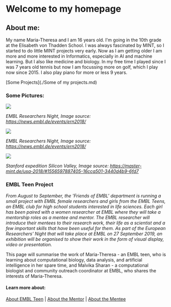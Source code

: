 # Welcome to my homepage
## About me:

My name Maria-Theresa and I am 16 years old. I'm going in the 10th grade at the Elisabeth von Thadden School. I was always fascinated by MINT, so I started to do little MINT projects very early. Now as I am getting older I am more and more interested in Informatics, especially in AI and machine learning. But I also like medicine and biology. In my free time I played since I was 7 years old tennis but now I am focussing more on golf, which I play now since 2015. I also play piano for more or less 9 years.

[Some Projects](./Some of my projects.md)

### Some Pictures:

<img src="https://news.embl.de/wp-content/uploads/2018/11/IMG_7611-e1543226950675.jpg">

*EMBL Researchers Night, Image source: https://news.embl.de/events/ern2018/*

<img src="https://news.embl.de/wp-content/uploads/2018/11/IMG_7591-768x576.jpg">

*EMBL Researchers Night, Image source: https://news.embl.de/events/ern2018/*

<img src="https://master-mint.de/wp-content/uploads/2019/04/USA_2018_06.jpg">

*Stanford expedition Silicon Valley, Image source: https://master-mint.de/usa-2018/#1556597887405-16cca501-3440d4b9-6fd7*
### EMBL Teen Project

*From August to September, the 'Friends of EMBL' department is running a small project with EMBL female researchers and girls from the EMBL Teens, an EMBL club for high school students interested in life sciences. Each girl has been paired with a women researcher at EMBL where they will take a mentorship roles as a mentee and mentor. The EMBL researcher will introduce their mentees to their research work, their life as a scientist and a few important skills that have been useful for them. As part of the European Researchers’ Night that will take place at EMBL on 27 September 2019, an exhibition will be organised to show their work in the form of visual display, video or presentation.*

This page will summarise the work of Maria-Theresa - an EMBL teen, who is learning about computational biology, data analysis, and artificial intelligence in her spare time, and Malvika Sharan - a computational biologist and community outreach coordinator at EMBL, who shares the interests of Maria-Theresa.

#### Learn more about:

[About EMBL Teen](https://www.embl.de/leben/friends/en#embl-teens) | [About the Mentor](https://about.me/malvikasharan) | [About the Mentee](https://matheli.github.io/Matheli/)
